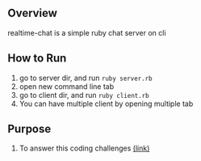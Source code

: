 ## Overview
realtime-chat is a simple ruby chat server on cli

## How to Run
1. go to server dir, and run `ruby server.rb`
2. open new command line tab
3. go to client dir, and run `ruby client.rb`
4. You can have multiple client by opening multiple tab


## Purpose
1. To answer this coding challenges [(link)](https://codingchallenges.fyi/challenges/challenge-realtime-chat/)
